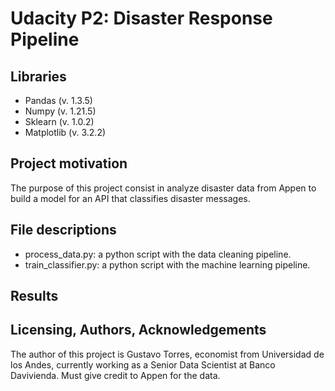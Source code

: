 # Udacity P2: Disaster Response Pipeline

## Libraries
- Pandas (v. 1.3.5)
- Numpy (v. 1.21.5)
- Sklearn (v. 1.0.2)
- Matplotlib (v. 3.2.2)

## Project motivation
The purpose of this project consist in analyze disaster data from Appen to build a model for an API that classifies disaster messages.

## File descriptions

- process_data.py: a python script with the data cleaning pipeline.
- train_classifier.py: a  python script with the machine learning pipeline.

## Results

## Licensing, Authors, Acknowledgements

The author of this project is Gustavo Torres, economist from Universidad de los Andes, currently working as a Senior Data Scientist at Banco Davivienda. Must give credit to Appen for the data.
